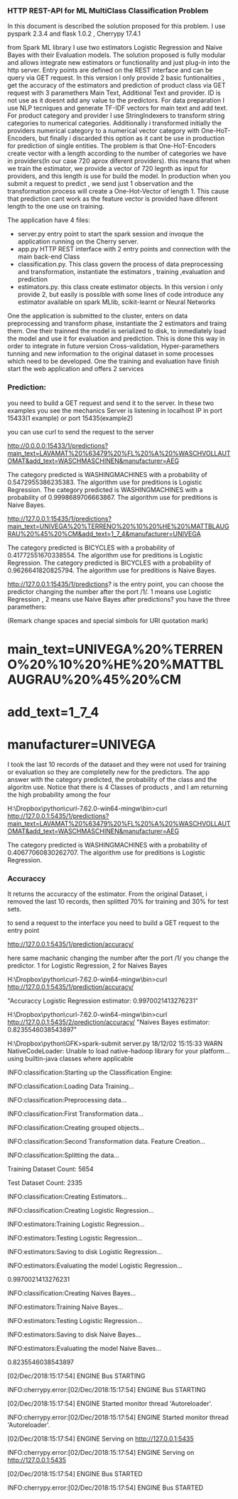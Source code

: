 ### HTTP REST-API for ML MultiClass Classification Problem 

In this document is described the solution proposed for this problem. I use pyspark 2.3.4 and
flask 1.0.2 , Cherrypy 17.4.1

from Spark ML library I use two estimators Logistic Regression and Naive Bayes with their Evaluation models.
The solution proposed is fully modular and allows integrate new estimators or functionality and just plug-in
into the http server. Entry points are defined on the REST interface and can be query via GET request. In this
version I only provide 2 basic funtionalities , get the accuracy of the estimators and prediction of product class
via GET request with 3 paramethers Main Text, Additional Text and provider. ID is not use as it doesnt add any value
to the predictors. 
For data preparation I use NLP tecniques and generate TF-IDF vectors for main text and add text. For product category
and provider I use StringIndexers to transform string categories to numerical categories. Additionally i transformed 
initially the providers numerical category to a numerical vector category with One-HoT-Encoders, but finally i discarded
this option as it cant be use in production for prediction of single entities. The problem is that One-HoT-Encoders create
vector with a length according to the number of categories we have in providers(In our case 720 aprox diferent providers).
this means that when we train the estimator, we provide a vector of 720 legnth as input for providers, and this length is
use for build the model. In production when you submit a request to predict , we send just 1 observation and the transformation
process will create a One-Hot-Vector of length 1. This cause that prediction cant work as the feature vector is provided 
have diferent length to the one use on training. 

The application have 4 files:

- server.py entry point to start the spark session and invoque the application running on the Cherry server.
- app.py HTTP REST interface with 2 entry points and connection with the main back-end Class
- classification.py. This class govern the process of data preprocessing and transformation, instantiate the estimators , 
	training ,evaluation and prediction
- estimators.py. this class create estimator objects. In this version i only provide 2, but easily is possible with some 
	lines of code introduce any estimator available on spark MLlib, scikit-learnt or Neural Networks
	
One the application is submitted to the cluster, enters on data preprocessing and transform phase, instantiate the 2 
estimators and traing them. One their trainned  the model is serialized to disk, to inmediately load the model and use it 
for evaluation and prediction. This is done this way in order to integrate in future version Cross-validation, Hyper-paramethers
tunning and new information to the original dataset in some processes which need to be developed.
One the training and evaluation have finish start the web application and offers 2 services  

### Prediction:
you need to build a GET request and send it to the server. In these two examples you see the mechanics
Server is listening in localhost IP in port 15433(1 example) or port 15435(example2)

you can use curl to send the request to the server

http://0.0.0.0:15433/1/predictions?main_text=LAVAMAT%20%63479%20%FL%20%A%20%WASCHVOLLAUTOMAT&add_text=WASCHMASCHINEN&manufacturer=AEG

The category predicted is WASHINGMACHINES with a probability of 0.5472955386235383. The algorithm use for preditions is Logistic Regression.
The category predicted is WASHINGMACHINES with a probability of 0.9998689706663867. The algorithm use for preditions is Naive Bayes.

http://127.0.0.1:15435/1/predictions?main_text=UNIVEGA%20%TERRENO%20%10%20%HE%20%MATTBLAUGRAU%20%45%20%CM&add_text=1_7_4&manufacturer=UNIVEGA

The category predicted is BICYCLES with a probability of 0.41772551670338554. The algorithm use for preditions is Logistic Regression.
The category predicted is BICYCLES with a probability of 0.9626641820825794. The algorithm use for preditions is Naive Bayes.


http://127.0.0.1:15435/1/predictions? is the entry point, you can choose the predictor changing the number after the port /1/. 1 means use Logistic Regression , 2 means use Naive Bayes
after predictions? you have the three paramethers:

(Remark change spaces and special simbols for URI quotation mark)
# main_text=UNIVEGA%20%TERRENO%20%10%20%HE%20%MATTBLAUGRAU%20%45%20%CM  



# add_text=1_7_4

# manufacturer=UNIVEGA

I took the last 10 records of the dataset and they were not used for training or evaluation so they are completelly new for the predictors. The app answer with the category predicted, the probability of the class and the algoritm use. Notice that there is 4 Classes of products , and I am returning the high probability among the four


H:\Dropbox\python\curl-7.62.0-win64-mingw\bin>curl http://127.0.0.1:5435/1/predictions?main_text=LAVAMAT%20%63479%20%FL%20%A%20%WASCHVOLLAUTOMAT&add_text=WASCHMASCHINEN&manufacturer=AEG

The category predicted is WASHINGMACHINES with a probability of 0.40677060830262707. The algorithm use for preditions is Logistic Regression.

### Accuraccy
It returns the accuraccy of the estimator. From the original Dataset, i removed the last 10 records, then splitted 70% for training and 30% for test sets.

to send a request to the interface you need to build a GET request to the entry point

http://127.0.0.1:5435/1/prediction/accuracy/ 

here same machanic changing the number after the port /1/ you change the predictor. 1 for Logistic Regression, 2 for Naives Bayes

H:\Dropbox\python\curl-7.62.0-win64-mingw\bin>curl http://127.0.0.1:5435/1/prediction/accuracy/

"Accuraccy Logistic Regression estimator: 0.9970021413276231"

H:\Dropbox\python\curl-7.62.0-win64-mingw\bin>curl http://127.0.0.1:5435/2/prediction/accuracy/
"Naives Bayes estimator: 0.8235546038543897"


H:\Dropbox\python\GFK>spark-submit server.py
18/12/02 15:15:33 WARN NativeCodeLoader: Unable to load native-hadoop library for your platform... using builtin-java classes where applicable

INFO:classification:Starting up the Classification Engine:

INFO:classification:Loading Data Training...

INFO:classification:Preprocessing data...

INFO:classification:First Transformation data...

INFO:classification:Creating grouped objects...

INFO:classification:Second Transformation data. Feature Creation...

INFO:classification:Splitting the data...

Training Dataset Count: 5654

Test Dataset Count: 2335

INFO:classification:Creating Estimators...

INFO:classification:Creating Logistic Regression...

INFO:estimators:Training Logistic Regression...

INFO:estimators:Testing  Logistic Regression...

INFO:estimators:Saving to disk Logistic Regression...

INFO:estimators:Evaluating the model Logistic Regression...


0.9970021413276231


INFO:classification:Creating Naives Bayes...

INFO:estimators:Training Naive Bayes...

INFO:estimators:Testing  Logistic Regression...

INFO:estimators:Saving to disk Naive Bayes...

INFO:estimators:Evaluating the model Naive Baves...


0.8235546038543897


[02/Dec/2018:15:17:54] ENGINE Bus STARTING

INFO:cherrypy.error:[02/Dec/2018:15:17:54] ENGINE Bus STARTING

[02/Dec/2018:15:17:54] ENGINE Started monitor thread 'Autoreloader'.

INFO:cherrypy.error:[02/Dec/2018:15:17:54] ENGINE Started monitor thread 'Autoreloader'.

[02/Dec/2018:15:17:54] ENGINE Serving on http://127.0.0.1:5435

INFO:cherrypy.error:[02/Dec/2018:15:17:54] ENGINE Serving on http://127.0.0.1:5435

[02/Dec/2018:15:17:54] ENGINE Bus STARTED

INFO:cherrypy.error:[02/Dec/2018:15:17:54] ENGINE Bus STARTED


